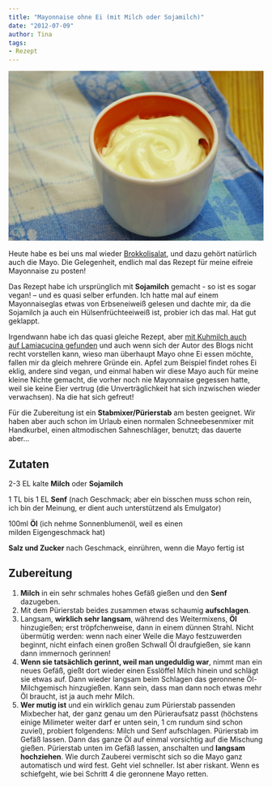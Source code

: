 ```yaml
---
title: "Mayonnaise ohne Ei (mit Milch oder Sojamilch)"
date: "2012-07-09" 
author: Tina
tags:
- Rezept
---
```


[![](images/mayonnaise.jpg "mayonnaise eifrei")](http://apfeleimer.wordpress.com/2012/07/09/mayonnaise-ohne-ei-mit-milch-oder-sojamilch/mayonnaise/)

Heute habe es bei uns mal wieder [Brokkolisalat](http://apfeleimer.wordpress.com/2012/05/06/brokkoli-nudelsalat/ "Brokkoli-Nudelsalat"), und dazu gehört natürlich auch die Mayo. Die Gelegenheit, endlich mal das Rezept für meine eifreie Mayonnaise zu posten!

Das Rezept habe ich ursprünglich mit **Sojamilch** gemacht - so ist es sogar vegan! – und es quasi selber erfunden. Ich hatte mal auf einem Mayonnaiseglas etwas von Erbseneiweiß gelesen und dachte mir, da die Sojamilch ja auch ein Hülsenfrüchteeiweiß ist, probier ich das mal. Hat gut geklappt.

Irgendwann habe ich das quasi gleiche Rezept, aber [mit Kuhmilch auch auf Lamiacucina gefunden](http://lamiacucina.wordpress.com/2010/04/07/mayonnaise-ohne-ei-warum-es-auch-ohne-geht/) und auch wenn sich der Autor des Blogs nicht recht vorstellen kann, wieso man überhaupt Mayo ohne Ei essen möchte, fallen mir da gleich mehrere Gründe ein. Apfel zum Beispiel findet rohes Ei eklig, andere sind vegan, und einmal haben wir diese Mayo auch für meine kleine Nichte gemacht, die vorher noch nie Mayonnaise gegessen hatte, weil sie keine Eier vertrug (die Unverträglichkeit hat sich inzwischen wieder verwachsen). Na die hat sich gefreut!

Für die Zubereitung ist ein **Stabmixer/Pürierstab** am besten geeignet. Wir haben aber auch schon im Urlaub einen normalen Schneebesenmixer mit Handkurbel, einen altmodischen Sahneschläger, benutzt; das dauerte aber...

## Zutaten

2-3 EL kalte **Milch** oder **Sojamilch**

1 TL bis 1 EL **Senf** (nach Geschmack; aber ein bisschen muss schon rein, ich bin der Meinung, er dient auch unterstützend als Emulgator)

100ml **Öl** (ich nehme Sonnenblumenöl, weil es einen milden Eigengeschmack hat)

**Salz und Zucker** nach Geschmack, einrühren, wenn die Mayo fertig ist

## Zubereitung

1. **Milch** in ein sehr schmales hohes Gefäß gießen und den **Senf** dazugeben.
2. Mit dem Pürierstab beides zusammen etwas schaumig **aufschlagen**.
3. Langsam, **wirklich sehr langsam**, während des Weitermixens, **Öl** hinzugießen; erst tröpfchenweise, dann in einem dünnen Strahl. Nicht übermütig werden: wenn nach einer Weile die Mayo festzuwerden beginnt, nicht einfach einen großen Schwall Öl draufgießen, sie kann dann immernoch gerinnen!
4. **Wenn sie tatsächlich gerinnt, weil man ungeduldig war**, nimmt man ein neues Gefäß, gießt dort wieder einen Esslöffel Milch hinein und schlägt sie etwas auf. Dann wieder langsam beim Schlagen das geronnene Öl-Milchgemisch hinzugießen. Kann sein, dass man dann noch etwas mehr Öl braucht, ist ja auch mehr Milch.
5. **Wer mutig ist** und ein wirklich genau zum Pürierstab passenden Mixbecher hat, der ganz genau um den Pürieraufsatz passt (höchstens einige Milimeter weiter darf er unten sein, 1 cm rundum sind schon zuviel), probiert folgendens: Milch und Senf aufschlagen. Pürierstab im Gefäß lassen. Dann das ganze Öl auf einmal vorsichtig auf die Mischung gießen. Pürierstab unten im Gefäß lassen, anschalten und **langsam hochziehen**. Wie durch Zauberei vermischt sich so die Mayo ganz automatisch und wird fest. Geht viel schneller. Ist aber riskant. Wenn es schiefgeht, wie bei Schritt 4 die geronnene Mayo retten.
